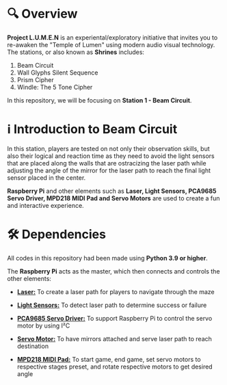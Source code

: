 # 🔍 Overview
**Project L.U.M.E.N** is an experiental/exploratory initiative that invites you to re-awaken the "Temple of Lumen" using modern audio visual technology. The stations, or also known as **Shrines** includes:

1. Beam Circuit
2. Wall Glyphs Silent Sequence
3. Prism Cipher
4. Windle: The 5 Tone Cipher

In this repository, we will be focusing on **Station 1 - Beam Circuit**.

# ℹ️ Introduction to Beam Circuit
In this station, players are tested on not only their observation skills, but also their logical and reaction time as they need to avoid the light sensors that are placed along the walls that are ostracizing the laser path while adjusting the angle of the mirror for the laser path to reach the final light sensor placed in the center.

 **Raspberry Pi** and other elements such as **Laser, Light Sensors, PCA9685 Servo Driver, MPD218 MIDI Pad and Servo Motors** are used to create a fun and interactive experience.

# 🛠️ Dependencies
All codes in this repository had been made using **Python 3.9 or higher**.

 The **Raspberry Pi** acts as the master, which then connects and controls the other elements:

 * [**Laser:**](https://github.com/Nixx-Goh/EGL314-Project-Lumen-Team-D/blob/main/Backlog%202%20Sprint%201/lasercontrol.py) To create a laser path for players to navigate through the maze

 * [**Light Sensors:**](https://github.com/Nixx-Goh/EGL314-Project-Lumen-Team-D/blob/main/Backlog%202%20Sprint%201/lightcontrol.py) To detect laser path to determine success or failure
    
 * [**PCA9685 Servo Driver:**](https://github.com/Nixx-Goh/EGL314-Project-Lumen-Team-D/blob/main/Backlog%202%20Sprint%201/servomotorcontrol.py)
 To support Raspberry Pi to control the servo motor by using I²C 

  * [**Servo Motor:**](https://github.com/Nixx-Goh/EGL314-Project-Lumen-Team-D/blob/main/Backlog%202%20Sprint%201/servomotorcontrol.py)
 To have mirrors attached and serve laser path to reach destination

* [**MPD218 MIDI Pad:**](https://github.com/Nixx-Goh/EGL314-Project-Lumen-Team-D/blob/main/Backlog%202%20Sprint%201/midicontrol.py)
 To start game, end game, set servo motors to respective stages preset, and rotate respective motors to get desired angle






